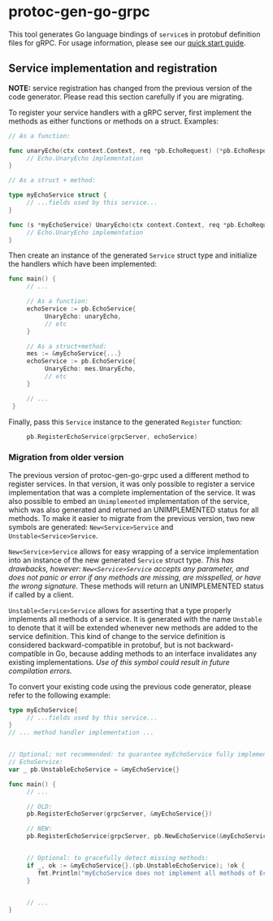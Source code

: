 # protoc-gen-go-grpc

This tool generates Go language bindings of `service`s in protobuf definition
files for gRPC.  For usage information, please see our [quick start
guide](https://grpc.io/docs/languages/go/quickstart/).

## Service implementation and registration

**NOTE:** service registration has changed from the previous version of the
code generator.  Please read this section carefully if you are migrating.

To register your service handlers with a gRPC server, first implement the
methods as either functions or methods on a struct.  Examples:

```go
// As a function:

func unaryEcho(ctx context.Context, req *pb.EchoRequest) (*pb.EchoResponse, error) {
     // Echo.UnaryEcho implementation
}

// As a struct + method:

type myEchoService struct {
     // ...fields used by this service...
}

func (s *myEchoService) UnaryEcho(ctx context.Context, req *pb.EchoRequest) (*pb.EchoResponse, error) {
     // Echo.UnaryEcho implementation
}
```

Then create an instance of the generated `Service` struct type and initialize
the handlers which have been implemented:

```go
func main() {
     // ...

     // As a function:
     echoService := pb.EchoService{
          UnaryEcho: unaryEcho,
          // etc
     }

     // As a struct+method:
     mes := &myEchoService{...}
     echoService := pb.EchoService{
          UnaryEcho: mes.UnaryEcho,
          // etc
     }

     // ...
 }
```

Finally, pass this `Service` instance to the generated `Register` function:

```go
     pb.RegisterEchoService(grpcServer, echoService)
```

### Migration from older version

The previous version of protoc-gen-go-grpc used a different method to register
services.  In that version, it was only possible to register a service
implementation that was a complete implementation of the service.  It was also
possible to embed an `Unimplemented` implementation of the service, which was
also generated and returned an UNIMPLEMENTED status for all methods.  To make
it easier to migrate from the previous version, two new symbols are generated:
`New<Service>Service` and `Unstable<Service>Service`.

`New<Service>Service` allows for easy wrapping of a service implementation into
an instance of the new generated `Service` struct type.  *This has drawbacks,
however: `New<Service>Service` accepts any parameter, and does not panic or
error if any methods are missing, are misspelled, or have the wrong signature.*
These methods will return an UNIMPLEMENTED status if called by a client.

`Unstable<Service>Service` allows for asserting that a type properly implements
all methods of a service.  It is generated with the name `Unstable` to denote
that it will be extended whenever new methods are added to the service
definition.  This kind of change to the service definition is considered
backward-compatible in protobuf, but is not backward-compatible in Go, because
adding methods to an interface invalidates any existing implementations.  *Use
of this symbol could result in future compilation errors.*

To convert your existing code using the previous code generator, please refer
to the following example:

```go
type myEchoService{
     // ...fields used by this service...
}
// ... method handler implementation ...


// Optional; not recommended: to guarantee myEchoService fully implements
// EchoService:
var _ pb.UnstableEchoService = &myEchoService{}

func main() {
     // ...

     // OLD:
     pb.RegisterEchoServer(grpcServer, &myEchoService{})

     // NEW:
     pb.RegisterEchoService(grpcServer, pb.NewEchoService(&myEchoService{}))


     // Optional: to gracefully detect missing methods:
     if _, ok := &myEchoService{}.(pb.UnstableEchoService); !ok {
        fmt.Println("myEchoService does not implement all methods of EchoService.")
     }


     // ...
}
```
